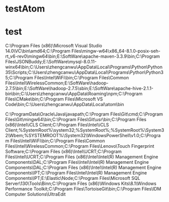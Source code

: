 # testAtom

# test


C:\Program Files (x86)\Microsoft Visual Studio 14.0\VC\bin\amd64;C:\Program Files\mingw-w64\x86_64-8.1.0-posix-seh-rt_v6-rev0\mingw64\bin;E:\SoftWare\apache-maven-3.3.9\bin;C:\Program Files\JSONBuddy;E:\SoftWare\mysql-8.0.11-winx64\bin;C:\Users\zhengcanwu\AppData\Local\Programs\Python\Python35\Scripts\;C:\Users\zhengcanwu\AppData\Local\Programs\Python\Python35\;C:\Program Files\Intel\WiFi\bin\;C:\Program Files\Common Files\Intel\WirelessCommon\;E:\SoftWare\hadoop-2.7.5\bin;E:\SoftWare\hadoop-2.7.5\sbin;E:\SoftWare\apache-hive-2.1.1-bin\bin;C:\Users\zhengcanwu\AppData\Roaming\npm;C:\Program Files\CMake\bin;C:\Program Files\Microsoft VS Code\bin;C:\Users\zhengcanwu\AppData\Local\atom\bin


C:\ProgramData\Oracle\Java\javapath;C:\Program Files\Git\cmd;C:\Program Files\Git\mingw64\bin;C:\Program Files\Git\usr\bin;C:\Program Files (x86)\Intel\iCLS Client\;C:\Program Files\Intel\iCLS Client\;%SystemRoot%\system32;%SystemRoot%;%SystemRoot%\System32\Wbem;%SYSTEMROOT%\System32\WindowsPowerShell\v1.0\;C:\Program Files\Intel\WiFi\bin\;C:\Program Files\Common Files\Intel\WirelessCommon\;C:\Program Files\Lenovo\Touch Fingerprint Software\;C:\Program Files (x86)\Intel\UCRT\;C:\Program Files\Intel\UCRT\;C:\Program Files (x86)\Intel\Intel(R) Management Engine Components\DAL;C:\Program Files\Intel\Intel(R) Management Engine Components\DAL;C:\Program Files (x86)\Intel\Intel(R) Management Engine Components\IPT;C:\Program Files\Intel\Intel(R) Management Engine Components\IPT;E:\Elastic\Node\;C:\Program Files\Microsoft SQL Server\130\Tools\Binn\;C:\Program Files (x86)\Windows Kits\8.1\Windows Performance Toolkit\;C:\Program Files\TortoiseGit\bin;C:\Program Files\IDM Computer Solutions\UltraEdit
